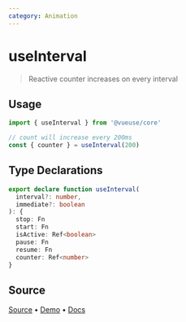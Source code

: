 ```yaml
---
category: Animation
---
```


# useInterval

> Reactive counter increases on every interval

## Usage

```js {4}
import { useInterval } from '@vueuse/core'

// count will increase every 200ms
const { counter } = useInterval(200)
```


<!--FOOTER_STARTS-->
## Type Declarations

```typescript
export declare function useInterval(
  interval?: number,
  immediate?: boolean
): {
  stop: Fn
  start: Fn
  isActive: Ref<boolean>
  pause: Fn
  resume: Fn
  counter: Ref<number>
}
```

## Source

[Source](https://github.com/vueuse/vueuse/blob/master/packages/shared/useInterval/index.ts) • [Demo](https://github.com/vueuse/vueuse/blob/master/packages/shared/useInterval/demo.vue) • [Docs](https://github.com/vueuse/vueuse/blob/master/packages/shared/useInterval/index.md)


<!--FOOTER_ENDS-->